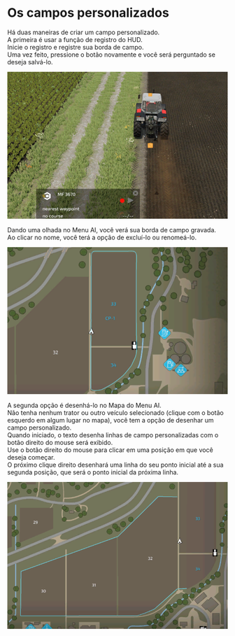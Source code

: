# Os campos personalizados

  
Há duas maneiras de criar um campo personalizado.  
A primeira é usar a função de registro do HUD.  
Inicie o registro e registre sua borda de campo.  
Uma vez feito, pressione o botão novamente e você será perguntado se deseja salvá-lo.  

![Image](../assets/images/recordcustomhelp_0_0_765_510.png)

  
Dando uma olhada no Menu AI, você verá sua borda de campo gravada.  
Ao clicar no nome, você terá a opção de excluí-lo ou renomeá-lo.  

![Image](../assets/images/donecustomhelp_0_0_765_510.png)

  
A segunda opção é desenhá-lo no Mapa do Menu AI.  
Não tenha nenhum trator ou outro veículo selecionado (clique com o botão esquerdo em algum lugar no mapa), você tem a opção de desenhar um campo personalizado.  
Quando iniciado, o texto desenha linhas de campo personalizadas com o botão direito do mouse será exibido.  
Use o botão direito do mouse para clicar em uma posição em que você deseja começar.  
O próximo clique direito desenhará uma linha do seu ponto inicial até a sua segunda posição, que será o ponto inicial da próxima linha.  

![Image](../assets/images/drawcustomhelp_0_0_765_510.png)

